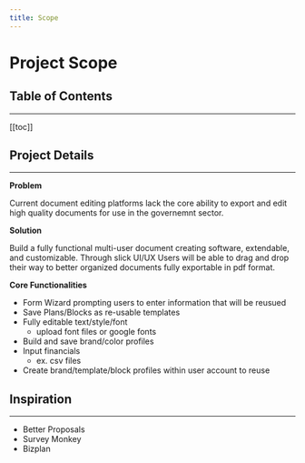 ```yaml
---
title: Scope
---
```



# Project Scope


## Table of Contents
---

[[toc]]


## Project Details
---

**Problem**

Current document editing platforms lack the core ability to export and edit high quality documents for use in the governemnt sector.

**Solution**

Build a fully functional multi-user document creating software, extendable, and customizable. Through slick UI/UX Users will be able to drag and drop their way to better organized documents fully exportable in pdf format.


**Core Functionalities**

- Form Wizard prompting users to enter information that will be reusued
- Save Plans/Blocks as re-usable templates
- Fully editable text/style/font 
   - upload font files or google fonts
- Build and save brand/color profiles
- Input financials 
   - ex. csv files
- Create brand/template/block profiles within user account to reuse 


## Inspiration
---

- Better Proposals
- Survey Monkey
- Bizplan
